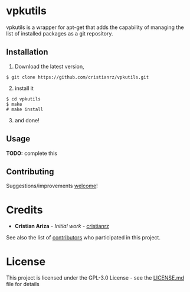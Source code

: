 # vpkutils

vpkutils is a wrapper for apt-get that adds the capability of managing the list of installed packages as a git repository.

## Installation

1. Download the latest version,

```
$ git clone https://github.com/cristianrz/vpkutils.git
```

2. install it

```
$ cd vpkutils
$ make
# make install
```

3. and done!

## Usage

**TODO:** complete this

## Contributing

Suggestions/improvements [welcome](https://github.com/cristianrz/vpkutils/issues)!

# Credits

- **Cristian Ariza** - _Initial work_ - [cristianrz](https://github.com/cristianrz)

See also the list of [contributors](https://github.com/cristianrz/gnad/contributors) who participated in this project.

# License

This project is licensed under the GPL-3.0 License - see the [LICENSE.md](LICENSE.md) file for details
